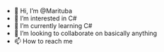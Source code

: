 - 👋 Hi, I’m @Marituba
- 👀 I’m interested in C#
- 🌱 I’m currently learning C#
- 💞️ I’m looking to collaborate on basically anything
- 📫 How to reach me 

<!---
Marituba/Marituba is a ✨ special ✨ repository because its `README.md` (this file) appears on your GitHub profile.
You can click the Preview link to take a look at your changes.
--->
